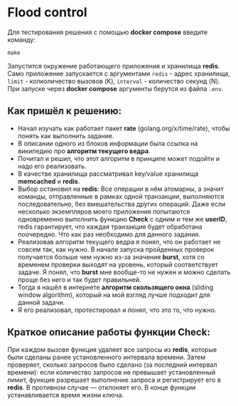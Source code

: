 
# Flood control

Для тестирования решения с помощью **docker compose** введите команду:

`make`

Запустится окружение работающего приложения и хранилища **redis**. Само приложение запускается с аргументами `redis` - адрес хранилища, `limit` - колколичество вызовов (K), `interval` - количество секунд (N). При запуске через **docker compose** аргументы берутся из файла `.env`.

## Как пришёл к решению:
  - Начал изучать как работает пакет **rate** (golang.org/x/time/rate), чтобы понять как выполнить задание.
  - В описании одного из блоков информации была ссылка на википедию про **алгоритм текущего ведра**.
  - Почитал и решил, что этот алгоритм в принципе может подойти и надо его реализовать.
  - В качестве хранилища рассматривал key/value хранилища **memcached** и **redis**.
  - Выбор остановил на **redis**: Все операции в нём атомарны, а значит команды, отправленные в рамках одной транзакции, выполняются последовательно, без вмешательства других операций. Даже если несколько экземпляров моего приложения попытаются одновременно выполнить функцию **Check** с одним и тем же **userID**, redis гарантирует, что каждая транзакция будет обработана поочередно. Что как раз необходимо для данного задания.
  - Реализовав алгоритм текущего ведра я понял, что он работает не совсем так, как нужно. В начале запуска пройденных проверок получается больше чем нужно из-за значения **burst**, хотя со временем проверки выходят на уровень, который соответствует задаче. Я понял, что **burst** мне вообще-то не нужен и можно сделать проще без него и так будет правильней.
  - Тогда я нашёл в интернете **алгоритм скользящего окна** (sliding window algorithm), который на мой взгляд лучше подходит для данной задачи.
  - Я его реализовал, протестировал и понял, что это то, что нужно.

## Краткое описание работы функции **Check**:

При каждом вызове функция удаляет все запросы из **redis**, которые были сделаны ранее установленного интервала времени. Затем проверяет, сколько запросов было сделано (за последний интервал времени): если количество запросов не превышает установленный лимит, функция разрешает выполнение запроса и регистрирует его в **redis**. В противном случае — отклоняет его. В конце функции устанавливается время жизни ключа.

